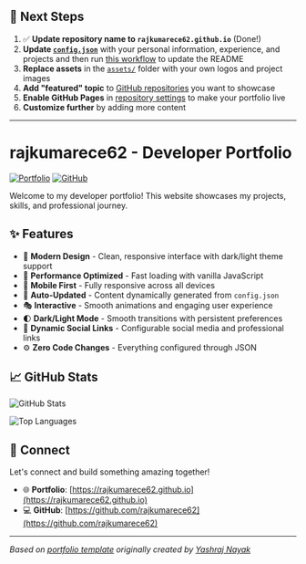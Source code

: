 ## 🚀 Next Steps

1. ✅ **Update repository name to `rajkumarece62.github.io`** (Done!)
2. **Update [`config.json`](https://github.com/rajkumarece62/rajkumarece62.github.io/blob/main/config.json)** with your personal information, experience, and projects and then run [this workflow](https://github.com/rajkumarece62/rajkumarece62.github.io/actions/workflows/update-readme.yml) to update the README
3. **Replace assets** in the [`assets/`](https://github.com/rajkumarece62/rajkumarece62.github.io/tree/main/assets/) folder with your own logos and project images
4. **Add "featured" topic** to [GitHub repositories](https://github.com/rajkumarece62?tab=repositories) you want to showcase
5. **Enable GitHub Pages** in [repository settings](https://github.com/rajkumarece62/rajkumarece62.github.io/settings/pages) to make your portfolio live
6. **Customize further** by adding more content

---

# rajkumarece62 - Developer Portfolio

<div align="left">
  
[![Portfolio](https://img.shields.io/badge/🌐_Visit_Portfolio-Live-brightgreen?style=for-the-badge)](https://rajkumarece62.github.io)
[![GitHub](https://img.shields.io/badge/GitHub-Profile-181717?style=for-the-badge&logo=github)](https://github.com/rajkumarece62)

</div>

Welcome to my developer portfolio! This website showcases my projects, skills, and professional journey.

## ✨ Features

- 🎨 **Modern Design** - Clean, responsive interface with dark/light theme support
- 🚀 **Performance Optimized** - Fast loading with vanilla JavaScript
- 📱 **Mobile First** - Fully responsive across all devices
- 🔄 **Auto-Updated** - Content dynamically generated from `config.json`
- 🎭 **Interactive** - Smooth animations and engaging user experience
- 🌓 **Dark/Light Mode** - Smooth transitions with persistent preferences
- 🔗 **Dynamic Social Links** - Configurable social media and professional links
- ⚙️ **Zero Code Changes** - Everything configured through JSON

## 📈 GitHub Stats

<div align="left">

![GitHub Stats](https://github-readme-stats.vercel.app/api?username=rajkumarece62&theme=dark&hide_border=true&include_all_commits=true&count_private=true)

![Top Languages](https://github-readme-stats.vercel.app/api/top-langs/?username=rajkumarece62&theme=dark&hide_border=true&include_all_commits=true&count_private=true&layout=compact)

</div>

## 🤝 Connect

Let's connect and build something amazing together!

- 🌐 **Portfolio**: [https://rajkumarece62.github.io](https://rajkumarece62.github.io)
- 💻 **GitHub**: [https://github.com/rajkumarece62](https://github.com/rajkumarece62)

---

*Based on [portfolio template](https://github.com/yashrajnayak/developer-portfolio) originally created by [Yashraj Nayak](https://github.com/yashrajnayak)*